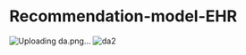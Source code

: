 # Recommendation-model-EHR
![Uploading da.png…]()
![da2](https://github.com/user-attachments/assets/63bc934e-6be9-4cd7-8dd7-ffe3714bf3ff)
